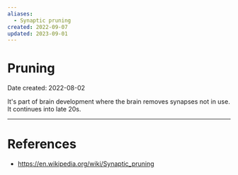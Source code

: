 ```yaml
---
aliases:
  - Synaptic pruning
created: 2022-09-07
updated: 2023-09-01
---
```


# Pruning
Date created: 2022-08-02

It's part of brain development where the brain removes synapses not in use. It continues into late 20s.

---
# References
* https://en.wikipedia.org/wiki/Synaptic_pruning
